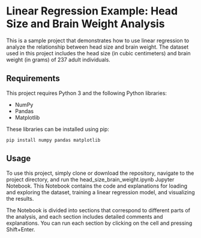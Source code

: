 # Linear Regression Example: Head Size and Brain Weight Analysis

This is a sample project that demonstrates how to use linear regression to analyze the relationship between head size and brain weight. The dataset used in this project includes the head size (in cubic centimeters) and brain weight (in grams) of 237 adult individuals.

## Requirements

This project requires Python 3 and the following Python libraries:

* NumPy
* Pandas
* Matplotlib

These libraries can be installed using pip:

```
pip install numpy pandas matplotlib
```

## Usage

To use this project, simply clone or download the repository, navigate to the project directory, and run the head_size_brain_weight.ipynb Jupyter Notebook. This Notebook contains the code and explanations for loading and exploring the dataset, training a linear regression model, and visualizing the results.

The Notebook is divided into sections that correspond to different parts of the analysis, and each section includes detailed comments and explanations. You can run each section by clicking on the cell and pressing Shift+Enter.